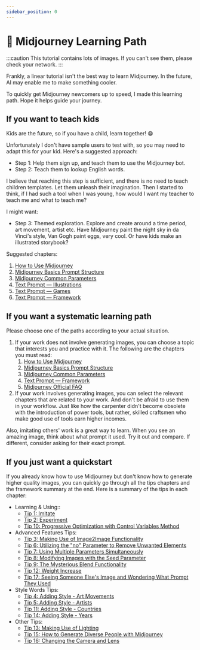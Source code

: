 ```yaml
---
sidebar_position: 0
---
```


# 🧭 Midjourney Learning Path

:::caution
This tutorial contains lots of images. If you can't see them, please check your network.
:::

Frankly, a linear tutorial isn't the best way to learn Midjourney. In the future, AI may enable me to make something cooler.

To quickly get Midjourney newcomers up to speed, I made this learning path. Hope it helps guide your journey.

## If you want to teach kids

Kids are the future, so if you have a child, learn together! 😁

Unfortunately I don't have sample users to test with, so you may need to adapt this for your kid. Here's a suggested approach:

- Step 1: Help them sign up, and teach them to use the Midjourney bot.
- Step 2: Teach them to lookup English words.

I believe that reaching this step is sufficient, and there is no need to teach children templates. Let them unleash their imagination. Then I started to think, if I had such a tool when I was young, how would I want my teacher to teach me and what to teach me?

I might want:

- Step 3: Themed exploration. Explore and create around a time period, art movement, artist etc. Have Midjourney paint the night sky in da Vinci's style, Van Gogh paint eggs, very cool. Or have kids make an illustrated storybook?

Suggested chapters:

1. [How to Use Midjourney](midjourney/mj-tutorial-basics/how-to-use-midjourney)
2. [Midjourney Basics Prompt Structure](midjourney/mj-tutorial-basics/midjourney-basics-prompt)
3. [Midjourney Common Parameters](midjourney/mj-tutorial-basics/midjourney-common-parameters)
4. [Text Prompt — Illustrations](midjourney/mj-tutorial-text-prompt/scenario-4-illustrations)
5. [Text Prompt — Games](midjourney/mj-tutorial-text-prompt/scenario-6-game)
6. [Text Prompt — Framework](midjourney/mj-tutorial-text-prompt/framework-summary)

## If you want a systematic learning path

Please choose one of the paths according to your actual situation.

1. If your work does not involve generating images, you can choose a topic that interests you and practice with it. The following are the chapters you must read:
   1. [How to Use Midjourney](midjourney/mj-tutorial-basics/how-to-use-midjourney)
   2. [Midjourney Basics Prompt Structure](midjourney/mj-tutorial-basics/midjourney-basics-prompt)
   3. [Midjourney Common Parameters](midjourney/mj-tutorial-basics/midjourney-common-parameters)
   4. [Text Prompt — Framework](midjourney/mj-tutorial-text-prompt/framework-summary)
   5. [Midjourney Official FAQ](midjourney/mj-tutorial-extras/midjourney-official-faq)
2. If your work involves generating images, you can select the relevant chapters that are related to your work. And don't be afraid to use them in your workflow. Just like how the carpenter didn't become obsolete with the introduction of power tools, but rather, skilled craftsmen who make good use of tools earn higher incomes.

Also, imitating others' work is a great way to learn. When you see an amazing image, think about what prompt it used. Try it out and compare. If different, consider asking for their exact prompt.

## If you just want a quickstart

If you already know how to use Midjourney but don't know how to generate higher quality images, you can quickly go through all the tips chapters and the framework summary at the end. Here is a summary of the tips in each chapter:

- Learning & Using::
  - [Tip 1: Imitate](midjourney/mj-tutorial-tips/tips-1-imitation)
  - [Tip 2: Experiment](midjourney/mj-tutorial-tips/tips-2-experiment)
  - [Tip 10: Progressive Optimization with Control Variables Method](midjourney/mj-tutorial-tips/tips-10-control-variables-method)
- Advanced Features Tips:
  - [Tip 3: Making Use of Image2Image Functionality](midjourney/mj-tutorial-tips/tips-3-img2img)
  - [Tip 6: Utilizing the "no" Parameter to Remove Unwanted Elements](midjourney/mj-tutorial-tips/tips-6-no-parameter)
  - [Tip 7: Using Multiple Parameters Simultaneously](midjourney/mj-tutorial-tips/tips-7-multi-parameters)
  - [Tip 8: Modifying Images with the Seed Parameter](midjourney/mj-tutorial-tips/tips-8-seed-parameter)
  - [Tip 9: The Mysterious Blend Functionality](midjourney/mj-tutorial-tips/tips-9-blend)
  - [Tip 12: Weight Increase](midjourney/mj-tutorial-tips/tips-12-increase-weight)
  - [Tip 17: Seeing Someone Else's Image and Wondering What Prompt They Used](midjourney/mj-tutorial-tips/tips-17-describe)
- Style Words Tips:
  - [Tip 4: Adding Style - Art Movements](midjourney/mj-tutorial-tips/tips-4-art-movement)
  - [Tip 5: Adding Style - Artists](midjourney/mj-tutorial-tips/tips-5-artist)
  - [Tip 11: Adding Style - Countries](midjourney/mj-tutorial-tips/tips-11-country)
  - [Tip 14: Adding Style - Years](midjourney/mj-tutorial-tips/tips-14-year)
- Other Tips:
  - [Tip 13: Making Use of Lighting](midjourney/mj-tutorial-tips/tips-13-lighting)
  - [Tip 15: How to Generate Diverse People with Midjourney](midjourney/mj-tutorial-tips/tips-15-human-diversity)
  - [Tip 16: Changing the Camera and Lens](midjourney/mj-tutorial-tips/tips-16-camera-lens)
